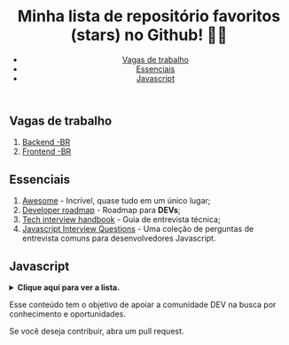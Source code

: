 <header>
  <h1>Minha lista de repositório favoritos (stars) no Github! 🐱‍💻</h1>
  <nav>
    <ul>
      <li><a href="#vagas-de-trabalho">Vagas de trabalho</a></li>
      <li><a href="#essenciais">Essenciais</a></li>
      <li><a href="#javascript">Javascript</a></li>
    </ul>
  </nav>
</header>

<main>
  <section id="vagas-de-trabalho">
    <h2>Vagas de trabalho</h2>
    <ol>
      <li><a href="https://github.com/backend-br/vagas">Backend -BR</a></li>
      <li><a href="https://github.com/frontendbr/vagas">Frontend -BR</a></li>
    </ol>
  </section>

  <section id="essenciais">
    <h2>Essenciais</h2>
    <ol>
      <li><a href="https://github.com/sindresorhus/awesome">Awesome</a> - Incrível, quase tudo em um único lugar;</li>
      <li><a href="https://github.com/kamranahmedse/developer-roadmap">Developer roadmap</a> - Roadmap para
        <strong>DEVs</strong>;
      </li>
      <li><a href="https://github.com/yangshun/tech-interview-handbook">Tech interview handbook</a> - Guia de entrevista
        técnica;</li>
      <li><a href="https://github.com/sudheerj/Javascript-interview-questions">Javascript Interview Questions</a> - Uma
        coleção de perguntas de entrevista comuns para desenvolvedores Javascript.</li>
    </ol>
  </section>

  <section id="javascript">
    <h2>Javascript</h2>
    <details>
      <summary><strong>Clique aqui para ver a lista.</strong></summary>
      <ol>
        <li><a href="https://github.com/wesbos/Javascript30">Javascript30</a> - Um curso gratuito de 30 dias que ensina
          como construir projetos práticos com Javascript;</li>
        <li><a href="https://github.com/metagrover/ES6-for-humans">ES6 for Humans</a> - Um guia simples e fácil de
          entender para as novas funcionalidades do ECMAScript 5 (ES6);</li>
        <li><a href="https://github.com/mbeaudru/modern-js-cheatsheet">Modern JS Cheatsheet</a> - Um guia rápido de
          referência para as novas funcionalidades do Javascript;</li>
        <li><a href="https://github.com/trekhleb/Javascript-algorithms">Javascript Algorithms</a> - Um conjunto de
          algoritmos e estruturas de dados escritos em Javascript;</li>
        <li><a href="https://github.com/TheAlgorithms/Javascript">The Algorithms - Javascript</a> - Uma coleção de
          algoritmos e estruturas de dados populares implementados em Javascript;</li>
        <li><a href="https://github.com/benoitvallon/computer-science-in-Javascript">Computer Science in Javascript</a>
          -
          Um repositório que ensina os fundamentos da ciência da computação usando Javascript;</li>
        <li><a href="https://github.com/leonardomso/33-js-concepts">33 JS Concepts</a> - Uma lista de conceitos
          avançados
          em Javascript que todos os desenvolvedores devem conhecer;</li>
        <li><a href="https://github.com/getify/Functional-Light-JS">Functional Light JS</a> - Um livro gratuito que
          ensina
          programação funcional em Javascript de forma leve e acessível;</li>
        <li><a href="https://github.com/MostlyAdequate/mostly-adequate-guide">Mostly Adequate Guide</a> - Um livro
          gratuito que ensina programação funcional com Javascript de forma divertida e engraçada;</li>
        <li><a href="https://github.com/ryanmcdermott/clean-code-Javascript">Clean Code Javascript</a> - Um conjunto de
          regras e boas práticas para escrever código limpo e legível em Javascript;</li>
        <li><a href="https://github.com/braziljs/js-the-right-way">JS the Right Way</a> - Um guia de boas práticas para
          desenvolvimento Javascript;</li>
        <li><a href="https://github.com/braziljs/eloquente-Javascript">Eloquente Javascript PT-BR</a> - Um livro
          gratuito
          que ensina Javascript de forma clara e concisa em <strong>PORTUGUÊS</strong>;</li>
        <li><a href="https://github.com/marijnh/Eloquent-Javascript">Eloquent Javascript ENG</a> - Um livro gratuito que
          ensina Javascript de forma clara e concisa;</li>
        <li><a href="https://github.com/getify/You-Dont-Know-JS">You Don't Know JS</a> - Uma série de livros gratuitos
          que
          ajudam a entender melhor o Javascript e seus conceitos avançados;</li>
        <li><a href="https://github.com/airbnb/Javascript">Airbnb Javascript</a> - Um conjunto de regras e convenções de
          estilo de codificação recomendadas pela Airbnb para Javascript;</li>
        <li><a href="https://github.com/Vishal-raj-1/Awesome-Javascript-Projects">Awesome Javascript Projects</a> - Uma
          coleção de projetos incríveis desenvolvidos com Javascript;</li>
        <li><a href="https://github.com/elsewhencode/project-guidelines">Project Guidelines</a> - Um conjunto de
          diretrizes e boas práticas para organizar e gerenciar projetos de desenvolvimento de software;</li>
        <li><a href="https://github.com/kamranahmedse/design-patterns-for-humans">Design Patterns for Humans</a> - Um
          guia
          para entender os padrões de projeto de software de forma simples e fácil;</li>
        <li><a href="https://github.com/mateusortiz/webcomponents-the-right-way">Webcomponents the Right Way</a> - Um
          guia
          para construir componentes web reutilizáveis e escaláveis;</li>
        <li><a href="https://github.com/lukehoban/es6features">ES6 Features</a> - Um guia detalhado das novas
          funcionalidades do ECMAScript 6 (ES6);</li>
        <li><a href="https://github.com/sorrycc/awesome-Javascript">Awesome Javascript</a> - Uma coleção de recursos,
          bibliotecas e frameworks Javascript populares;</li>
        <li><a href="https://github.com/yeungon/In-Javascript-we-trust">In Javascript We Trust</a> - Um guia para
          aprender
          e entender Javascript;</li>
        <li><a href="https://github.com/betrybe/eslint-config-trybe">Eslint config trybe</a> - Configuração do ESLint
          com
          as regras da Trybe.
      </ol>
    </details>
  </section>
</main>

<footer>
  <p>Esse conteúdo tem o objetivo de apoiar a comunidade DEV na busca por conhecimento e oportunidades.</p>
  <p>Se você deseja contribuir, abra um pull request.</p>
</footer>

